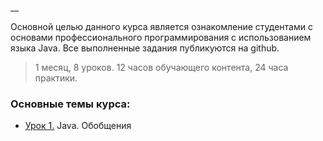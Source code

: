 __

Основной целью данного курса является ознакомление студентами с основами профессионального программирования с использованием языка Java. 
Все выполненные задания публикуются на github.

> 1 месяц, 8 уроков. 12 часов обучающего контента, 24 часа практики.

### Основные темы курса:
* [Урок 1.](https://github.com/khubulovi/java_professional_level/tree/master/src/lesson1) Java. Обобщения
